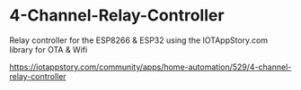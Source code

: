 # 4-Channel-Relay-Controller
Relay controller for the ESP8266 &amp; ESP32 using the IOTAppStory.com library for OTA &amp; Wifi

https://iotappstory.com/community/apps/home-automation/529/4-channel-relay-controller

